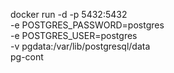 docker run -d -p 5432:5432 \
  -e POSTGRES_PASSWORD=postgres \
  -e POSTGRES_USER=postgres \
  -v pgdata:/var/lib/postgresql/data \
  pg-cont
